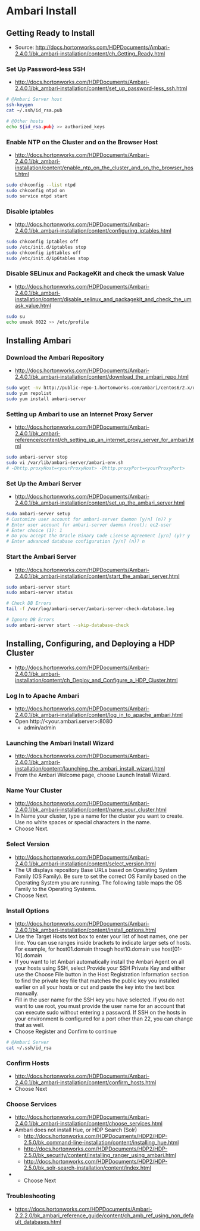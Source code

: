 # Ambari Install

## Getting Ready to Install

* Source: http://docs.hortonworks.com/HDPDocuments/Ambari-2.4.0.1/bk_ambari-installation/content/ch_Getting_Ready.html

### Set Up Password-less SSH

* http://docs.hortonworks.com/HDPDocuments/Ambari-2.4.0.1/bk_ambari-installation/content/set_up_password-less_ssh.html

```bash
# @Ambari Server host
ssh-keygen
cat ~/.ssh/id_rsa.pub

# @Other hosts
echo ${id_rsa.pub} >> authorized_keys
```

### Enable NTP on the Cluster and on the Browser Host

* http://docs.hortonworks.com/HDPDocuments/Ambari-2.4.0.1/bk_ambari-installation/content/enable_ntp_on_the_cluster_and_on_the_browser_host.html

```bash
sudo chkconfig --list ntpd
sudo chkconfig ntpd on
sudo service ntpd start
```

### Disable iptables

* http://docs.hortonworks.com/HDPDocuments/Ambari-2.4.0.1/bk_ambari-installation/content/configuring_iptables.html

```bash
sudo chkconfig iptables off
sudo /etc/init.d/iptables stop
sudo chkconfig ip6tables off
sudo /etc/init.d/ip6tables stop
```

### Disable SELinux and PackageKit and check the umask Value

* http://docs.hortonworks.com/HDPDocuments/Ambari-2.4.0.1/bk_ambari-installation/content/disable_selinux_and_packagekit_and_check_the_umask_value.html

```bash
sudo su
echo umask 0022 >> /etc/profile
```

## Installing Ambari

### Download the Ambari Repository

* http://docs.hortonworks.com/HDPDocuments/Ambari-2.4.0.1/bk_ambari-installation/content/download_the_ambari_repo.html

```bash
sudo wget -nv http://public-repo-1.hortonworks.com/ambari/centos6/2.x/updates/2.4.0.1/ambari.repo -O /etc/yum.repos.d/ambari.repo
sudo yum repolist
sudo yum install ambari-server
```

### Setting up Ambari to use an Internet Proxy Server

* http://docs.hortonworks.com/HDPDocuments/Ambari-2.4.0.1/bk_ambari-reference/content/ch_setting_up_an_internet_proxy_server_for_ambari.html

```bash
sudo ambari-server stop
sudo vi /var/lib/ambari-server/ambari-env.sh
# -Dhttp.proxyHost=<yourProxyHost> -Dhttp.proxyPort=<yourProxyPort>
```


### Set Up the Ambari Server

* http://docs.hortonworks.com/HDPDocuments/Ambari-2.4.0.1/bk_ambari-installation/content/set_up_the_ambari_server.html

```bash
sudo ambari-server setup
# Customize user account for ambari-server daemon [y/n] (n)? y
# Enter user account for ambari-server daemon (root): ec2-user
# Enter choice (1): 1
# Do you accept the Oracle Binary Code License Agreement [y/n] (y)? y
# Enter advanced database configuration [y/n] (n)? n
```

### Start the Ambari Server

* http://docs.hortonworks.com/HDPDocuments/Ambari-2.4.0.1/bk_ambari-installation/content/start_the_ambari_server.html

```bash
sudo ambari-server start
sudo ambari-server status

# Check DB Errors
tail -f /var/log/ambari-server/ambari-server-check-database.log

# Ignore DB Errors
sudo ambari-server start --skip-database-check
```

## Installing, Configuring, and Deploying a HDP Cluster

* http://docs.hortonworks.com/HDPDocuments/Ambari-2.4.0.1/bk_ambari-installation/content/ch_Deploy_and_Configure_a_HDP_Cluster.html

### Log In to Apache Ambari

* http://docs.hortonworks.com/HDPDocuments/Ambari-2.4.0.1/bk_ambari-installation/content/log_in_to_apache_ambari.html
* Open http://\<your.ambari.server\>:8080
    * admin/admin

### Launching the Ambari Install Wizard

* http://docs.hortonworks.com/HDPDocuments/Ambari-2.4.0.1/bk_ambari-installation/content/launching_the_ambari_install_wizard.html
* From the Ambari Welcome page, choose Launch Install Wizard.

### Name Your Cluster

* http://docs.hortonworks.com/HDPDocuments/Ambari-2.4.0.1/bk_ambari-installation/content/name_your_cluster.html
* In Name your cluster, type a name for the cluster you want to create. Use no white spaces or special characters in the name.
* Choose Next.

### Select Version

* http://docs.hortonworks.com/HDPDocuments/Ambari-2.4.0.1/bk_ambari-installation/content/select_version.html
* The UI displays repository Base URLs based on Operating System Family (OS Family). Be sure to set the correct OS Family based on the Operating System you are running. The following table maps the OS Family to the Operating Systems.
* Choose Next.

### Install Options

* http://docs.hortonworks.com/HDPDocuments/Ambari-2.4.0.1/bk_ambari-installation/content/install_options.html
* Use the Target Hosts text box to enter your list of host names, one per line. You can use ranges inside brackets to indicate larger sets of hosts. For example, for host01.domain through host10.domain use host[01-10].domain
* If you want to let Ambari automatically install the Ambari Agent on all your hosts using SSH, select Provide your SSH Private Key and either use the Choose File button in the Host Registration Information section to find the private key file that matches the public key you installed earlier on all your hosts or cut and paste the key into the text box manually.
* Fill in the user name for the SSH key you have selected. If you do not want to use root, you must provide the user name for an account that can execute sudo without entering a password. If SSH on the hosts in your environment is configured for a port other than 22, you can change that as well.
* Choose Register and Confirm to continue

```bash
# @Ambari Server
cat ~/.ssh/id_rsa
```

### Confirm Hosts

* http://docs.hortonworks.com/HDPDocuments/Ambari-2.4.0.1/bk_ambari-installation/content/confirm_hosts.html
* Choose Next

### Choose Services

* http://docs.hortonworks.com/HDPDocuments/Ambari-2.4.0.1/bk_ambari-installation/content/choose_services.html
* Ambari does not install Hue, or HDP Search (Solr)
    * http://docs.hortonworks.com/HDPDocuments/HDP2/HDP-2.5.0/bk_command-line-installation/content/installing_hue.html
    * http://docs.hortonworks.com/HDPDocuments/HDP2/HDP-2.5.0/bk_security/content/installing_ranger_using_ambari.html
    * http://docs.hortonworks.com/HDPDocuments/HDP2/HDP-2.5.0/bk_solr-search-installation/content/index.html
* * Choose Next

### Troubleshooting

* https://docs.hortonworks.com/HDPDocuments/Ambari-2.2.2.0/bk_ambari_reference_guide/content/ch_amb_ref_using_non_default_databases.html